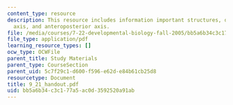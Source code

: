 ```yaml
---
content_type: resource
description: This resource includes information important structures, dorsoventral
  axis, and anteroposterior axis.
file: /media/courses/7-22-developmental-biology-fall-2005/bb5a6b34c3c177a5ac0d3592520a91ab_9_21_handout.pdf
file_type: application/pdf
learning_resource_types: []
ocw_type: OCWFile
parent_title: Study Materials
parent_type: CourseSection
parent_uid: 5c7f29c1-d600-f596-e62d-e84b61cb25d8
resourcetype: Document
title: 9_21_handout.pdf
uid: bb5a6b34-c3c1-77a5-ac0d-3592520a91ab
---
```

